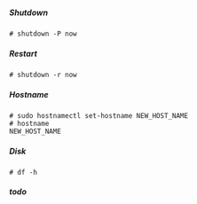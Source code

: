 ##### Shutdown

```shell
# shutdown -P now
```

##### Restart

```shell
# shutdown -r now
```

##### Hostname

```shell
# sudo hostnamectl set-hostname NEW_HOST_NAME
# hostname
NEW_HOST_NAME
```

##### Disk

```shell
# df -h
```

##### todo

```shell
```
